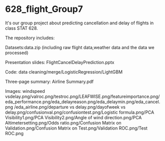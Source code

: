 # 628_flight_Group7
It's our group project about predicting cancellation and delay of flights in class STAT 628.

The repository includes:

Datasets:data.zip (including raw flight data,weather data and the data we processed)

Presentation slides: FlightCancelDelayPrediction.pptx

Code: data cleaning/merge/LogisticRegression/LightGBM

Three-page summary: Airline Summary.pdf

Images: windspeed vsdelay.png/valroc.png/testroc.png/LEAFWISE.png/featureimportance.png/eda_performance.png/eda_delayreason.png/eda_delaymin.png/eda_cancel.png
/eda_airline.png/departure vs delay.png/dayofweek vs delay.png/confusionval.png/confusiontest.png/Logistic formula.png/PCA Visibility1.png/PCA Visibility2.png/Angle of wind direction.png/PCA Altimetersetting.png/Odds ratio.png/Confusion Matrix on Validation.png/Confusion Matrix on Test.png/Validation ROC.png/Test ROC.png
